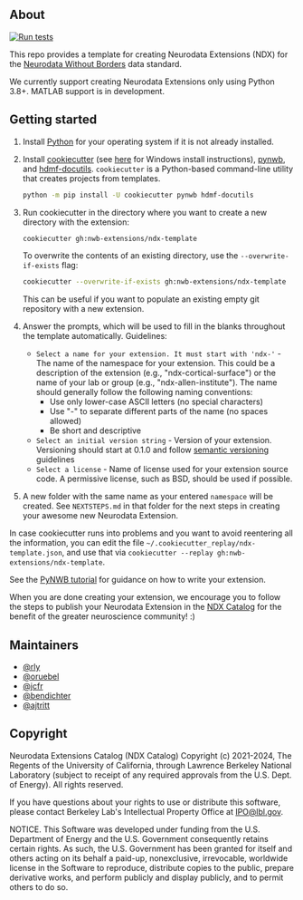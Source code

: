 ## About

[![Run tests](https://github.com/nwb-extensions/ndx-template/actions/workflows/run_tests.yml/badge.svg)](https://github.com/nwb-extensions/ndx-template/actions/workflows/run_tests.yml)

This repo provides a template for creating Neurodata Extensions (NDX) for the
[Neurodata Without Borders](https://nwb.org/)
 data standard.

We currently support creating Neurodata Extensions only using Python 3.8+.
MATLAB support is in development.

## Getting started

1. Install [Python](https://www.python.org/downloads/) for your operating system if it is not already installed.

2. Install [cookiecutter](https://pypi.org/project/cookiecutter/) (see [here](https://cookiecutter.readthedocs.io/en/latest/installation.html) for Windows install instructions), [pynwb](https://pypi.org/project/pynwb/), and [hdmf-docutils](https://pypi.org/project/hdmf-docutils/).
`cookiecutter` is a Python-based command-line utility that creates projects from templates.
   ```bash
   python -m pip install -U cookiecutter pynwb hdmf-docutils
   ```
3. Run cookiecutter in the directory where you want to create a new directory with the extension:
   ```bash
   cookiecutter gh:nwb-extensions/ndx-template
   ```

   To overwrite the contents of an existing directory, use the `--overwrite-if-exists` flag:
   ```bash
   cookiecutter --overwrite-if-exists gh:nwb-extensions/ndx-template
   ```
   This can be useful if you want to populate an existing empty git repository with a new extension.
   
4. Answer the prompts, which will be used to fill in the blanks throughout the
template automatically. Guidelines:
    - `Select a name for your extension. It must start with 'ndx-'` - The name of the namespace for your extension. This could be a
    description of the extension (e.g., "ndx-cortical-surface") or the name of your
    lab or group (e.g., "ndx-allen-institute"). The name should generally follow the following naming conventions:
      - Use only lower-case ASCII letters (no special characters)
      - Use "-" to separate different parts of the name (no spaces allowed)
      - Be short and descriptive
    - `Select an initial version string` - Version of your extension. Versioning should start at 0.1.0 and follow [semantic versioning](https://semver.org/) guidelines
    - `Select a license` - Name of license used for your extension source code. A permissive license, such as BSD, should be used if possible.
5. A new folder with the same name as your entered `namespace` will be
created. See `NEXTSTEPS.md` in that folder for the next steps in creating
your awesome new Neurodata Extension.

In case cookiecutter runs into problems and you want to avoid reentering
all the information, you can edit the file `~/.cookiecutter_replay/ndx-template.json`,
and use that via `cookiecutter --replay gh:nwb-extensions/ndx-template`.

See the [PyNWB tutorial](https://pynwb.readthedocs.io/en/stable/tutorials/general/extensions.html) for guidance on how to write your extension.

When you are done creating your extension, we encourage you to follow the steps
to publish your Neurodata Extension in the [NDX Catalog](https://github.com/nwb-extensions/) for the benefit of the
greater neuroscience community! :)

## Maintainers
- [@rly](https://github.com/rly)
- [@oruebel](https://github.com/oruebel)
- [@jcfr](https://github.com/jcfr)
- [@bendichter](https://github.com/bendichter)
- [@ajtritt](https://github.com/ajtritt)

## Copyright

Neurodata Extensions Catalog (NDX Catalog) Copyright (c) 2021-2024,
The Regents of the University of California, through Lawrence
Berkeley National Laboratory (subject to receipt of any required
approvals from the U.S. Dept. of Energy).  All rights reserved.

If you have questions about your rights to use or distribute this software,
please contact Berkeley Lab's Intellectual Property Office at
IPO@lbl.gov.

NOTICE.  This Software was developed under funding from the U.S. Department
of Energy and the U.S. Government consequently retains certain rights.  As
such, the U.S. Government has been granted for itself and others acting on
its behalf a paid-up, nonexclusive, irrevocable, worldwide license in the
Software to reproduce, distribute copies to the public, prepare derivative
works, and perform publicly and display publicly, and to permit others to do so.
